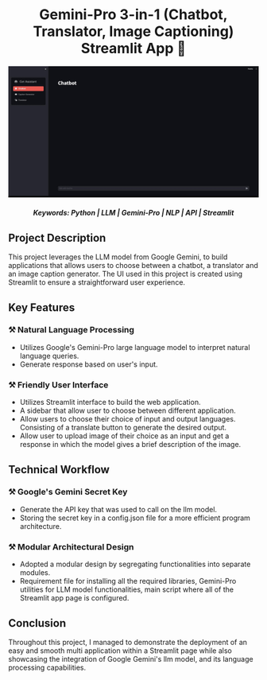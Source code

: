 <h1 align="center"> Gemini-Pro 3-in-1 (Chatbot, Translator, Image Captioning) Streamlit App 🤖 </h1>

![Alt Text](https://github.com/alyanifr/geminiPro-applications-streamlit/blob/main/media/demo1.gif)

<h5 align="center">Keywords: Python | LLM | Gemini-Pro | NLP | API | Streamlit</h5>
<h2>Project Description</h2>
This project leverages the LLM model from Google Gemini, to build applications that allows users to choose between a chatbot, a translator and an image caption generator. The UI used in this project is created using Streamlit to ensure a straightforward user experience. 
<h2>Key Features</h2>
<h3>⚒️ Natural Language Processing</h3>
<ul>
 <li> Utilizes Google's Gemini-Pro large language model to interpret natural language queries. </li>
 <li> Generate response based on user's input. </li>
</ul>
<h3>⚒️ Friendly User Interface</h3>
<ul>
  <li> Utilizes Streamlit interface to build the web application.</li>
  <li>A sidebar that allow user to choose between different application.</li>
  <li> Allow users to choose their choice of input and output languages. Consisting of a translate button to generate the desired output.</li>
  <li> Allow user to upload image of their choice as an input and get a response in which the model gives a brief description of the image.</li>
</ul>
<h2>Technical Workflow</h2>
<h3>⚒️ Google's Gemini Secret Key</h3>
<ul>
  <li> Generate the API key that was used to call on the llm model.</li>
  <li> Storing the secret key in a config.json file for a more efficient program architecture.</li>
</ul>
<h3>⚒️ Modular Architectural Design</h3>
<ul>
  <li> Adopted a modular design by segregating functionalities into separate modules.</li>
  <li> Requirement file for installing all the required libraries, Gemini-Pro utilities for LLM model functionalities, main script where all of the Streamlit app page is configured.</li>
</ul>
<h2>Conclusion</h2>
Throughout this project, I managed to demonstrate the deployment of an easy and smooth multi application within a Streamlit page while also showcasing the integration of Google Gemini's llm model, and its language processing capabilities. 

